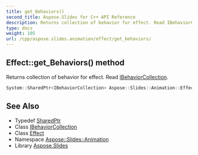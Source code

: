 ```yaml
---
title: get_Behaviors()
second_title: Aspose.Slides for C++ API Reference
description: Returns collection of behavior for effect. Read IBehaviorCollection.
type: docs
weight: 105
url: /cpp/aspose.slides.animation/effect/get_behaviors/
---
```

## Effect::get_Behaviors() method


Returns collection of behavior for effect. Read [IBehaviorCollection](../../ibehaviorcollection/).

```cpp
System::SharedPtr<IBehaviorCollection> Aspose::Slides::Animation::Effect::get_Behaviors() override
```

## See Also

* Typedef [SharedPtr](../../system/sharedptr/)
* Class [IBehaviorCollection](../ibehaviorcollection/)
* Class [Effect](./)
* Namespace [Aspose::Slides::Animation](../)
* Library [Aspose.Slides](../../)